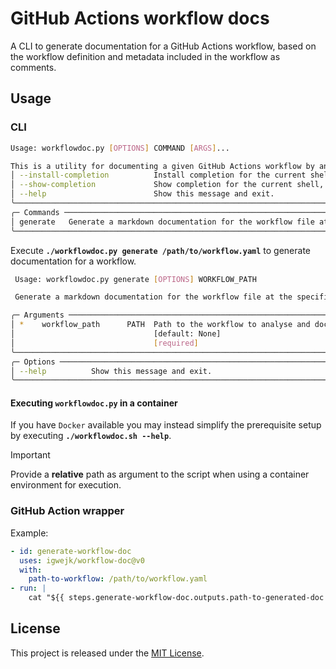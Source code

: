 # GitHub Actions workflow docs

A CLI to generate documentation for a GitHub Actions workflow, based on the workflow definition and metadata included in the workflow as comments.

## Usage

### CLI

```bash
Usage: workflowdoc.py [OPTIONS] COMMAND [ARGS]...

This is a utility for documenting a given GitHub Actions workflow by analysing the workflow file and generating a markdown documentation.╮
│ --install-completion          Install completion for the current shell.                                                                │
│ --show-completion             Show completion for the current shell, to copy it or customize the installation.                         │
│ --help                        Show this message and exit.                                                                              │
╰────────────────────────────────────────────────────────────────────────────────────────────────────────────────────────────────────────╯
╭─ Commands ─────────────────────────────────────────────────────────────────────────────────────────────────────────────────────────────╮
│ generate   Generate a markdown documentation for the workflow file at the specified path.                                              │
╰────────────────────────────────────────────────────────────────────────────────────────────────────────────────────────────────────────╯
```

Execute **`./workflowdoc.py generate /path/to/workflow.yaml`** to generate documentation for a workflow.

```bash
 Usage: workflowdoc.py generate [OPTIONS] WORKFLOW_PATH

 Generate a markdown documentation for the workflow file at the specified path.

╭─ Arguments ────────────────────────────────────────────────────────────────────────────────────────────────────────────────────────────╮
│ *    workflow_path      PATH  Path to the workflow to analyse and document.                                                            │
│                               [default: None]                                                                                          │
│                               [required]                                                                                               │
╰────────────────────────────────────────────────────────────────────────────────────────────────────────────────────────────────────────╯
╭─ Options ──────────────────────────────────────────────────────────────────────────────────────────────────────────────────────────────╮
│ --help          Show this message and exit.                                                                                            │
╰────────────────────────────────────────────────────────────────────────────────────────────────────────────────────────────────────────╯
```

#### Executing `workflowdoc.py` in a container

If you have `Docker` available you may instead simplify the prerequisite setup by executing **`./workflowdoc.sh --help`**.

> [!IMPORTANT]
> Provide a **relative** path as argument to the script when using a container environment for execution.

### GitHub Action wrapper

Example:

```yaml
- id: generate-workflow-doc
  uses: igwejk/workflow-doc@v0
  with:
    path-to-workflow: /path/to/workflow.yaml
- run: |
    cat "${{ steps.generate-workflow-doc.outputs.path-to-generated-doc }}"
```

## License

This project is released under the [MIT License](./LICENSE).
